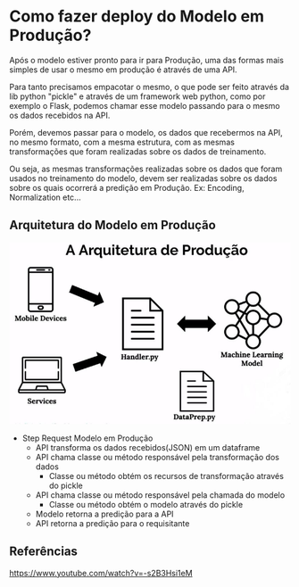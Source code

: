 # Como fazer deploy do Modelo em Produção?

Após o modelo estiver pronto para ir para Produção, uma das formas mais simples de usar o mesmo em produção é através de uma API.

Para tanto precisamos empacotar o mesmo, o que pode ser feito através da lib python "pickle" e através de um framework web python, como por exemplo o Flask,
podemos chamar esse modelo passando para o mesmo os dados recebidos na API.

Porém, devemos passar para o modelo, os dados que recebermos na API, no mesmo formato, com a mesma estrutura, com as mesmas transformações que foram realizadas sobre os dados de treinamento.

Ou seja, as mesmas transformações realizadas sobre os dados que foram usados no treinamento do modelo, devem ser realizadas sobre os dados sobre os quais ocorrerá a predição em Produção. Ex: Encoding, Normalization etc...

## Arquitetura do Modelo em Produção

![](https://github.com/carloshfmaciel/datascience/blob/master/conceitos/images/arquit_mod_prod.JPG)

- Step Request Modelo em Produção
  - API transforma os dados recebidos(JSON) em um dataframe
  - API chama classe ou método responsável pela transformação dos dados
    - Classe ou método obtém os recursos de transformação através do pickle
  - API chama classe ou método responsável pela chamada do modelo
    - Classe ou método obtém o modelo através do pickle
  - Modelo retorna a predição para a API
  - API retorna a predição para o requisitante
	
## Referências
https://www.youtube.com/watch?v=-s2B3Hsi1eM
